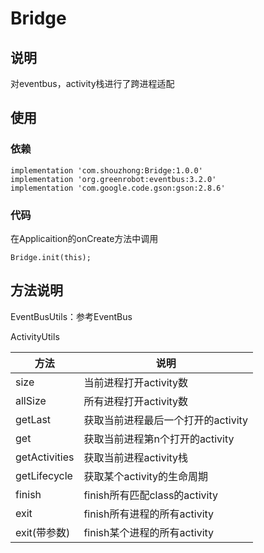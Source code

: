 # Bridge
## 说明
对eventbus，activity栈进行了跨进程适配
## 使用
### 依赖
```
implementation 'com.shouzhong:Bridge:1.0.0'
implementation 'org.greenrobot:eventbus:3.2.0'
implementation 'com.google.code.gson:gson:2.8.6'
```
### 代码
在Applicaition的onCreate方法中调用
```
Bridge.init(this);
```

## 方法说明
EventBusUtils：参考EventBus

ActivityUtils

方法 | 说明
------------ | -------------
size | 当前进程打开activity数
allSize | 所有进程打开activity数
getLast | 获取当前进程最后一个打开的activity
get | 获取当前进程第n个打开的activity
getActivities | 获取当前进程activity栈
getLifecycle | 获取某个activity的生命周期
finish | finish所有匹配class的activity
exit | finish所有进程的所有activity
exit(带参数) | finish某个进程的所有activity